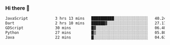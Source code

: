 ### Hi there 👋

<!--START_SECTION:waka-->

```txt
JavaScript            3 hrs 13 mins   ██████████░░░░░░░░░░░░░░░   40.24 %
Dart                  2 hrs 10 mins   ██████▓░░░░░░░░░░░░░░░░░░   27.17 %
GDScript              30 mins         █▓░░░░░░░░░░░░░░░░░░░░░░░   06.40 %
Python                27 mins         █▒░░░░░░░░░░░░░░░░░░░░░░░   05.80 %
Java                  22 mins         █░░░░░░░░░░░░░░░░░░░░░░░░   04.63 %
```

<!--END_SECTION:waka-->


<!--
**AnkelMauCastillo/AnkelMauCastillo** is a ✨ _special_ ✨ repository because its `README.md` (this file) appears on your GitHub profile.

Here are some ideas to get you started:

- 🔭 I’m currently working on ...
- 🌱 I’m currently learning ...
- 👯 I’m looking to collaborate on ...
- 🤔 I’m looking for help with ...
- 💬 Ask me about ...
- 📫 How to reach me: ...
- 😄 Pronouns: ...
- ⚡ Fun fact: ...
-->
